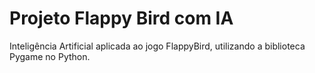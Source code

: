 # Projeto Flappy Bird com IA
  Inteligência Artificial aplicada ao jogo FlappyBird, utilizando a biblioteca Pygame no Python.

